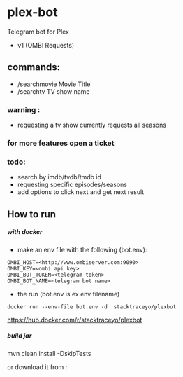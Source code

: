 # plex-bot
Telegram bot for Plex
- v1 (OMBI Requests) 


## commands:
* /searchmovie Movie Title
* /searchtv TV show name

### warning :
* requesting a tv show currently requests all seasons

### for more features open a ticket

### todo:

* search by imdb/tvdb/tmdb id 
* requesting specific episodes/seasons
* add options to click next and get next result


How to run
--------------

##### with docker

* make an env file with the following (bot.env):
``` 	
OMBI_HOST=<http://www.ombiserver.com:9090>
OMBI_KEY=<ombi api key>
OMBI_BOT_TOKEN=<telegram token>
OMBI_BOT_NAME=<telegram bot name>
```
* the run (bot.env is ex env filename)

`docker run --env-file bot.env -d  stacktraceyo/plexbot`
	
https://hub.docker.com/r/stacktraceyo/plexbot


##### build jar

mvn clean install -DskipTests

or download it from :



